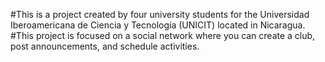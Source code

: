#This is a project created by four university students for the Universidad Iberoamericana de Ciencia y Tecnología (UNICIT) located in Nicaragua. 
#This project is focused on a social network where you can create a club, post announcements, and schedule activities.
